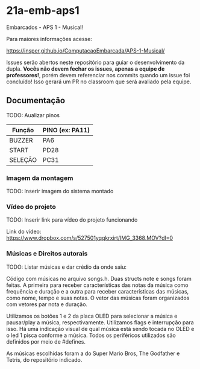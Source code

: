 # 21a-emb-aps1

Embarcados - APS 1 - Musical!

Para maiores informações acesse:

https://insper.github.io/ComputacaoEmbarcada/APS-1-Musical/

Issues serão abertos neste repositório para guiar o desenvolvimento
da dupla. **Vocês não devem fechar os issues, apenas a equipe de professores!**, porém devem referenciar nos commits quando um issue 
foi concluído! Isso gerará um PR no classroom que será avaliado pela equipe.

## Documentação

TODO: Aualizar pinos

| Função  | PINO (ex: PA11) |
|---------|-----------------|
| BUZZER  |       PA6       |
| START   |      PD28       |
| SELEÇÃO |      PC31       |

### Imagem da montagem

TODO: Inserir imagem do sistema montado

### Vídeo do projeto

TODO: Inserir link para vídeo do projeto funcionando

Link do vídeo: https://www.dropbox.com/s/527501yqqkrxirt/IMG_3368.MOV?dl=0


### Músicas e Direitos autorais

TODO: Listar músicas e dar crédio da onde saiu:


Código com músicas no arquivo songs.h. Duas structs note e songs foram feitas. A primeira para receber características das notas da música
como frequência e duração e a outra para receber características das músicas, como nome, tempo e suas notas. O vetor das músicas foram organizados
com vetores par nota e duração. 

Utilizamos os botões 1 e 2 da placa OLED para selecionar a música e pausar/play a música, respectivamente. Utilizamos flags e interrupção para isso. 
Há uma indicação visual de qual música está sendo tocada no OLED e o led 1 pisca conforme a música. Todos os periféricos utilizados são definidos
por meio de #defines. 

As músicas escolhidas foram a do Super Mario Bros, The Godfather e Tetris, do repositório indicado. 
